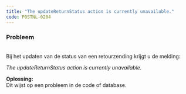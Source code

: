 ```yaml
---
title: "The updateReturnStatus action is currently unavailable."
code: POSTNL-0204
---
```


<div class="columnLayout single" data-layout="single">
<div class="cell normal" data-type="normal">
<div class="innerCell">
<p><h3>Probleem</h3><br>Bij het updaten van de status van een retourzending krijgt u de melding:</p>
<p><em>The updateReturnStatus action is currently unavailable.</em></p>
<p><strong>Oplossing:<br></strong>Dit wijst op een probleem in de code of database. </p></div>
</div>
</div>
